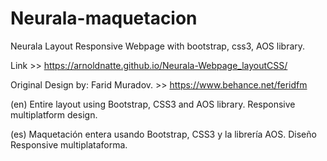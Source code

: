 # Neurala-maquetacion
Neurala Layout Responsive Webpage with bootstrap, css3, AOS library.

Link >> https://arnoldnatte.github.io/Neurala-Webpage_layoutCSS/

Original Design by: Farid Muradov. >> https://www.behance.net/feridfm

(en)
Entire layout using Bootstrap, CSS3 and AOS library.
Responsive multiplatform design.

(es)
Maquetación entera usando Bootstrap, CSS3 y la librería AOS.
Diseño Responsive multiplataforma.
